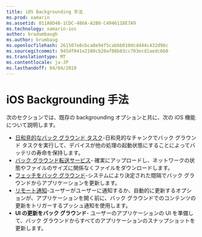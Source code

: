 ```yaml
---
title: iOS Backgrounding 手法
ms.prod: xamarin
ms.assetid: 011A8D48-1CDC-486A-A2B0-C4946118E7A9
ms.technology: xamarin-ios
author: bradumbaugh
ms.author: brumbaug
ms.openlocfilehash: 261507e8cbca8e94f5cabbb010dcd444c432d96c
ms.sourcegitcommit: 945df041e2180cb20af08b83cc703ecd1aedc6b0
ms.translationtype: MT
ms.contentlocale: ja-JP
ms.lasthandoff: 04/04/2018
---
```

# <a name="ios-backgrounding-techniques"></a>iOS Backgrounding 手法

次のセクションでは、既存の backgrounding オプションと共に、次の iOS 機能について説明します。

-  [日和見的なバック グラウンド タスク](~/ios/app-fundamentals/backgrounding/ios-backgrounding-techniques/ios-backgrounding-with-tasks.md#background_tasks_in_iOS_7)-日和見的なチャンクでバック グラウンド タスクを実行して、デバイスが他の処理の起動状態にすることによってバッテリの寿命を保持します。
-  [バック グラウンド転送サービス](~/ios/app-fundamentals/backgrounding/ios-backgrounding-techniques/ios-backgrounding-with-tasks.md#background-transfers)- 確実にアップロードし、ネットワークの状態やファイルのサイズに関係なくファイルをダウンロードします。
-  [フェッチをバック グラウンド](~/ios/app-fundamentals/backgrounding/ios-backgrounding-techniques/updating-an-application-in-the-background.md#background_fetch)-システムにより決定された間隔でバック グラウンドからアプリケーションを更新します。
-  [リモート通知](~/ios/app-fundamentals/backgrounding/ios-backgrounding-techniques/updating-an-application-in-the-background.md#remote_notifications)-ユーザーがユーザーに通知するか、自動的に更新するオプションが、アプリケーションを開く前に、バック グラウンドでのコンテンツの更新をトリガーするプッシュ通知を使用します。
-  **UI の更新をバック グラウンド**- ユーザーのアプリケーションの UI を準備して、バック グラウンドからすべてのアプリケーションのスナップショットを更新します。
